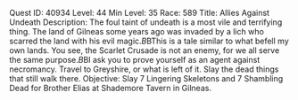 Quest ID: 40934
Level: 44
Min Level: 35
Race: 589
Title: Allies Against Undeath
Description: The foul taint of undeath is a most vile and terrifying thing. The land of Gilneas some years ago was invaded by a lich who scarred the land with his evil magic.$B$BThis is a tale similar to what befell my own lands. You see, the Scarlet Crusade is not an enemy, for we all serve the same purpose.$B$BI ask you to prove yourself as an agent against necromancy. Travel to Greyshire, or what is left of it. Slay the dead things that still walk there.
Objective: Slay 7 Lingering Skeletons and 7 Shambling Dead for Brother Elias at Shademore Tavern in Gilneas.
